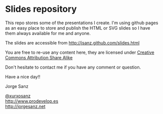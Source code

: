 Slides repository
================================

This repo stores some of the presentations I create. I'm using
github pages as an easy place to store and publish the HTML or
SVG slides so I have them always available for me and anyone.

The slides are accessible from http://jsanz.github.com/slides.html


You are free to re-use any content here, they are licensed under
[Creative Commons Attribution Share Alike](http://creativecommons.org/licenses/by-sa/3.0/deed.es)

Don't hesitate to contact me if you have any comment or question.

Have a nice day!!

Jorge Sanz

[@xurxosanz](http://twitter.com/xurxosanz)  
http://www.prodevelop.es  
http://jorgesanz.net  
